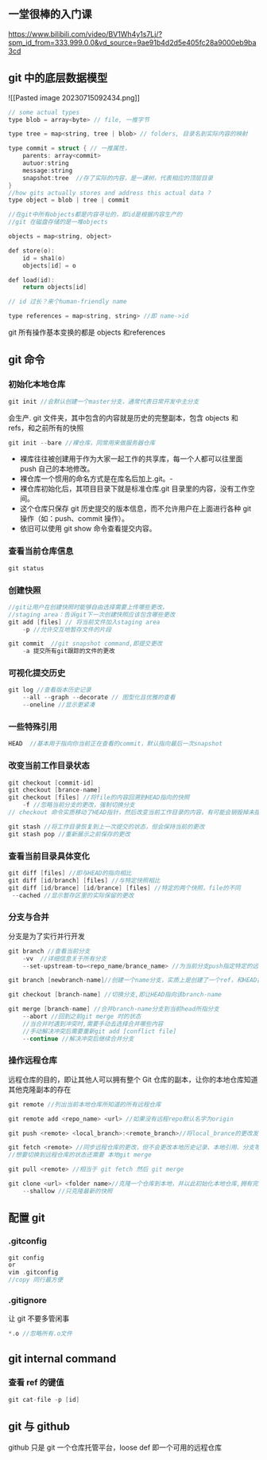 ## 一堂很棒的入门课

https://www.bilibili.com/video/BV1Wh4y1s7Lj/?spm_id_from=333.999.0.0&vd_source=9ae91b4d2d5e405fc28a9000eb9ba3cd

## git 中的底层数据模型
![[Pasted image 20230715092434.png]]
```c
// some actual types
type blob = array<byte> // file, 一推字节

type tree = map<string, tree | blob> // folders, 目录名到实际内容的映射

type commit = struct { // 一推属性，
	parents: array<commit>
	autuor:string
	message:string
	snapshot:tree  //存了实际的内容，是一课树，代表相应的顶层目录
}
//how gits actually stores and address this actual data ?
type object = blob | tree | commit

//在git中所有objects都是内容寻址的，即id是根据内容生产的
//git 在磁盘存储的是一堆objects

objects = map<string, object>

def store(o):
	id = sha1(o)
	objects[id] = o

def load(id):
	return objects[id]

// id 过长？来个human-friendly name

type references = map<string, string> //即 name->id
```
git 所有操作基本变换的都是 objects 和references


## git 命令

### 初始化本地仓库

```c
git init //会默认创建一个master分支，通常代表日常开发中主分支
```
会生产. git 文件夹，其中包含的内容就是历史的完整副本，包含 objects 和 refs，和之前所有的快照

```c
git init --bare //裸仓库，同常用来做服务器仓库
```
- 裸库往往被创建用于作为大家一起工作的共享库，每一个人都可以往里面 push 自己的本地修改。
- 裸仓库一个惯用的命名方式是在库名后加上.git。-
- 裸仓库初始化后，其项目目录下就是标准仓库.git 目录里的内容，没有工作空间。  
- 这个仓库只保存 git 历史提交的版本信息，而不允许用户在上面进行各种 git 操作（如：push、commit 操作）。
- 依旧可以使用 git show 命令查看提交内容。
### 查看当前仓库信息

```c
git status
```


### 创建快照

```c
//git让用户在创建快照时能够自由选择需要上传哪些更改，
//staging area：告诉git下一次创建快照应该包含哪些更改
git add [files] // 将当前文件加入staging area
	-p //允许交互地暂存文件的片段

git commit  //git snapshot command,即提交更改
	-a 提交所有git跟踪的文件的更改
```


### 可视化提交历史
```c
git log //查看版本历史记录
	--all --graph --decorate // 图型化且优雅的查看
	--oneline //显示更紧凑
```

### 一些特殊引用 

```c
HEAD  //基本用于指向你当前正在查看的commit，默认指向最后一次snapshot
```

### 改变当前工作目录状态

```c
git checkout [commit-id] 
git checkout [brance-name]
git checkout [files] //将file的内容回溯到HEAD指向的快照
	-f //忽略当前分支的更改，强制切换分支
// checkout 命令实质移动了HEAD指针，然后改变当前工作目录的内容，有可能会销毁掉未提交的更改

git stash //将工作目录恢复到上一次提交的状态，但会保持当前的更改
git stash pop //重新展示之前保存的更改

```

### 查看当前目录具体变化

```c
git diff [files] //即与HEAD的指向相比
git diff [id/branch] [files] //与特定快照相比
git diff [id/brance] [id/brance] [files] //特定的两个快照，file的不同
 --cached //显示暂存区里的实际保留的更改
```

### 分支与合并

分支是为了实行并行开发
```c
git branch //查看当前分支
	-vv  //详细信息关于所有分支
	--set-upstream-to=<repo_name/brance_name> //为当前分支push指定特定的远程仓库与分支

git branch [newbranch-name]//创建一个name分支，实质上是创建了一个ref，和HEAD指向同一个commit

git checkout [branch-name] //切换分支,即让HEAD指向该branch-name

git merge [branch-name] //合并branch-name分支到当前head所指分支
	--abort //回到之前git merge 时的状态
	//当合并时遇到冲突时,需要手动去选择合并哪些内容
	//手动解决冲突后需要重新git add [conflict file]
	--continue //解决冲突后继续合并分支
```

### 操作远程仓库
远程仓库的目的，即让其他人可以拥有整个 Git 仓库的副本，让你的本地仓库知道其他克隆副本的存在

```c
git remote //列出当前本地仓库所知道的所有远程仓库

git remote add <repo_name> <url> //如果没有远程repo默认名字为origin

git push <remote> <local_branch>:<remote_branch>//将local_brance的更改发送到remote的remote_branch，用--set-upstream-to设置后，可以直接git push

git fetch <remote> //同步远程仓库的更改，但不会更改本地历史记录、本地引用、分支等
//想要切换到远程仓库的状态还需要 本地git merge

git pull <remote> //相当于 git fetch 然后 git merge

git clone <url> <folder name>//克隆一个仓库到本地，并以此初始化本地仓库,拥有完整的历史记录
	--shallow //只克隆最新的快照

```

## 配置 git

### .gitconfig
```c
git config
or
vim .gitconfig 
//copy 同行最方便
```

### .gitignore
让 git 不要多管闲事
```c
*.o //忽略所有.o文件
```
## git internal command

### 查看 ref 的键值
```c
git cat-file -p [id]
```



## git 与 github

github 只是 git 一个仓库托管平台，loose def 即一个可用的远程仓库